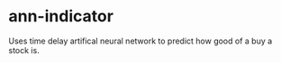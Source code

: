 ann-indicator
=============

Uses time delay artifical neural network to predict how good of a buy a stock is.